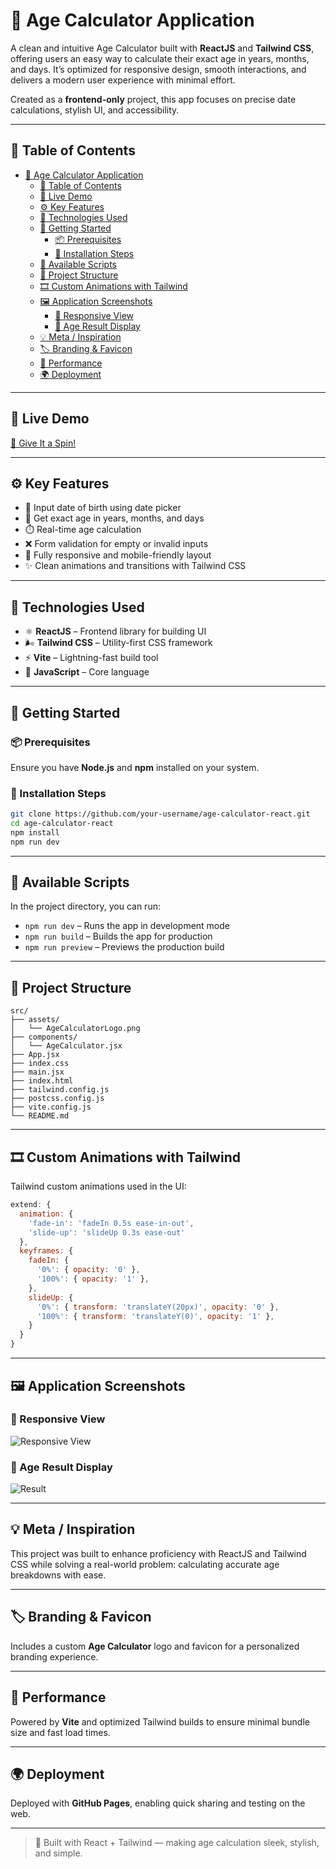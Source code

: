 # 🧮 Age Calculator Application

A clean and intuitive Age Calculator built with **ReactJS** and **Tailwind CSS**, offering users an easy way to calculate their exact age in years, months, and days. It’s optimized for responsive design, smooth interactions, and delivers a modern user experience with minimal effort.

Created as a **frontend-only** project, this app focuses on precise date calculations, stylish UI, and accessibility.

---

## 📁 Table of Contents

- [🧮 Age Calculator Application](#-age-calculator-application)
  - [📁 Table of Contents](#-table-of-contents)
  - [🔗 Live Demo](#-live-demo)
  - [⚙️ Key Features](#️-key-features)
  - [🧰 Technologies Used](#-technologies-used)
  - [🚀 Getting Started](#-getting-started)
    - [📦 Prerequisites](#-prerequisites)
    - [🧰 Installation Steps](#-installation-steps)
  - [📜 Available Scripts](#-available-scripts)
  - [📂 Project Structure](#-project-structure)
  - [🎞️ Custom Animations with Tailwind](#️-custom-animations-with-tailwind)
  - [🖼️ Application Screenshots](#️-application-screenshots)
    - [📱 Responsive View](#-responsive-view)
    - [🎯 Age Result Display](#-age-result-display)
  - [💡 Meta / Inspiration](#-meta--inspiration)
  - [🏷️ Branding \& Favicon](#️-branding--favicon)
  - [🚄 Performance](#-performance)
  - [🌍 Deployment](#-deployment)

---

## 🔗 Live Demo

[🎉 Give It a Spin!](https://your-live-demo-link.com)

---

## ⚙️ Key Features

- 📅 Input date of birth using date picker
- 🎯 Get exact age in years, months, and days
- ⏱️ Real-time age calculation
- ❌ Form validation for empty or invalid inputs
- 📱 Fully responsive and mobile-friendly layout
- ✨ Clean animations and transitions with Tailwind CSS

---

## 🧰 Technologies Used

- ⚛️ **ReactJS** – Frontend library for building UI
- 🌬️ **Tailwind CSS** – Utility-first CSS framework
- ⚡ **Vite** – Lightning-fast build tool
- 📜 **JavaScript** – Core language

---

## 🚀 Getting Started

### 📦 Prerequisites

Ensure you have **Node.js** and **npm** installed on your system.

### 🧰 Installation Steps

```bash
git clone https://github.com/your-username/age-calculator-react.git
cd age-calculator-react
npm install
npm run dev
```

---

## 📜 Available Scripts

In the project directory, you can run:

- `npm run dev` – Runs the app in development mode
- `npm run build` – Builds the app for production
- `npm run preview` – Previews the production build

---

## 📂 Project Structure

```
src/
├── assets/
│   └── AgeCalculatorLogo.png
├── components/
│   └── AgeCalculator.jsx
├── App.jsx
├── index.css
├── main.jsx
├── index.html
├── tailwind.config.js
├── postcss.config.js
├── vite.config.js
└── README.md
```

---

## 🎞️ Custom Animations with Tailwind

Tailwind custom animations used in the UI:

```js
extend: {
  animation: {
    'fade-in': 'fadeIn 0.5s ease-in-out',
    'slide-up': 'slideUp 0.3s ease-out'
  },
  keyframes: {
    fadeIn: {
      '0%': { opacity: '0' },
      '100%': { opacity: '1' },
    },
    slideUp: {
      '0%': { transform: 'translateY(20px)', opacity: '0' },
      '100%': { transform: 'translateY(0)', opacity: '1' },
    }
  }
}
```

---

## 🖼️ Application Screenshots

### 📱 Responsive View
![Responsive View](./screenshots/responsive.png)

### 🎯 Age Result Display
![Result](./screenshots/result.png)

---

## 💡 Meta / Inspiration

This project was built to enhance proficiency with ReactJS and Tailwind CSS while solving a real-world problem: calculating accurate age breakdowns with ease.

---

## 🏷️ Branding & Favicon

Includes a custom **Age Calculator** logo and favicon for a personalized branding experience.

---

## 🚄 Performance

Powered by **Vite** and optimized Tailwind builds to ensure minimal bundle size and fast load times.

---

## 🌍 Deployment

Deployed with **GitHub Pages**, enabling quick sharing and testing on the web.

---

> 🧮 Built with React + Tailwind — making age calculation sleek, stylish, and simple.